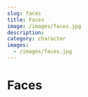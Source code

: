```yaml
---
slug: faces
title: Faces
image: /images/faces.jpg
description:
category: character
images:
  - /images/faces.jpg
---
```


# Faces
